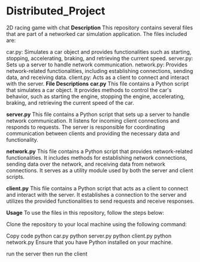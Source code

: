 # Distributed_Project
2D racing game with chat
**Description**
This repository contains several files that are part of a networked car simulation application. The files included are:

car.py: Simulates a car object and provides functionalities such as starting, stopping, accelerating, braking, and retrieving the current speed.
server.py: Sets up a server to handle network communication.
network.py: Provides network-related functionalities, including establishing connections, sending data, and receiving data.
client.py: Acts as a client to connect and interact with the server.
**File Descriptions**
**car.py**
This file contains a Python script that simulates a car object. It provides methods to control the car's behavior, such as starting the engine, stopping the engine, accelerating, braking, and retrieving the current speed of the car.

**server.py**
This file contains a Python script that sets up a server to handle network communication. It listens for incoming client connections and responds to requests. The server is responsible for coordinating communication between clients and providing the necessary data and functionality.

**network.py**
This file contains a Python script that provides network-related functionalities. It includes methods for establishing network connections, sending data over the network, and receiving data from network connections. It serves as a utility module used by both the server and client scripts.

**client.py**
This file contains a Python script that acts as a client to connect and interact with the server. It establishes a connection to the server and utilizes the provided functionalities to send requests and receive responses.

**Usage**
To use the files in this repository, follow the steps below:

Clone the repository to your local machine using the following command:

Copy code
python car.py
python server.py
python client.py
python network.py
Ensure that you have Python installed on your machine.

run the server then run the client
